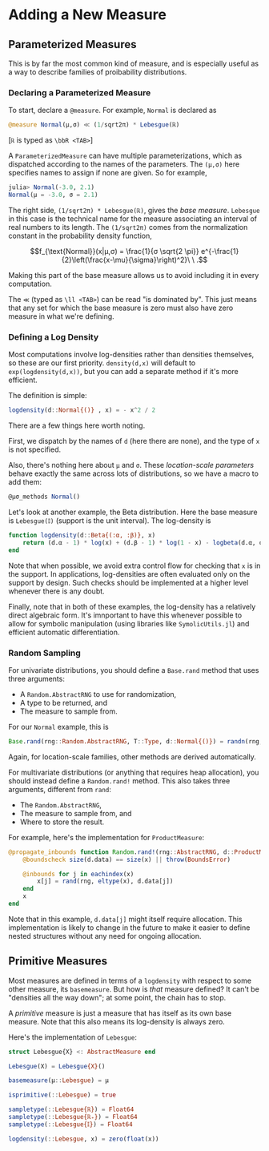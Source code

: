 # Adding a New Measure

## Parameterized Measures

This is by far the most common kind of measure, and is especially useful as a way to describe families of proibability distributions.

### Declaring a Parameterized Measure

To start, declare a `@measure`. For example, `Normal` is declared as

```julia
@measure Normal(μ,σ) ≪ (1/sqrt2π) * Lebesgue(ℝ)
```

[`ℝ` is typed as `\bbR <TAB>`]

A `ParameterizedMeasure` can have multiple parameterizations, which as dispatched according to the names of the parameters. The `(μ,σ)` here specifies names to assign if none are given. So for example,

```julia
julia> Normal(-3.0, 2.1)
Normal(μ = -3.0, σ = 2.1)
```

The right side, `(1/sqrt2π) * Lebesgue(ℝ)`, gives the _base measure_. `Lebesgue` in this case is the technical name for the measure associating an interval of real numbers to its length. The `(1/sqrt2π)` comes from the normalization constant in the probability density function,

```math
f_{\text{Normal}}(x|μ,σ) = \frac{1}{σ \sqrt{2 \pi}} e^{-\frac{1}{2}\left(\frac{x-\mu}{\sigma}\right)^2}\ \ .
```

Making this part of the base measure allows us to avoid including it in every computation.

The `≪` (typed as `\ll <TAB>`) can be read "is dominated by". This just means that any set for which the base measure is zero must also have zero measure in what we're defining.

### Defining a Log Density

Most computations involve log-densities rather than densities themselves, so these are our first priority. `density(d,x)` will default to `exp(logdensity(d,x))`, but you can add a separate method if it's more efficient.

The definition is simple:
```julia
logdensity(d::Normal{()} , x) = - x^2 / 2 
```

There are a few things here worth noting.

First, we dispatch by the names of `d` (here there are none), and the type of `x` is not specified.

Also, there's nothing here about `μ` and `σ`. These _location-scale parameters_ behave exactly the same across lots of distributions, so we have a macro to add them:

```julia
@μσ_methods Normal()
```

Let's look at another example, the Beta distribution. Here the base measure is `Lebesgue(𝕀)` (support is the unit interval). The log-density is

```julia
function logdensity(d::Beta{(:α, :β)}, x)
    return (d.α - 1) * log(x) + (d.β - 1) * log(1 - x) - logbeta(d.α, d.β)
end
```

Note that when possible, we avoid extra control flow for checking that `x` is in the support. In applications, log-densities are often evaluated only on the support by design. Such checks should be implemented at a higher level whenever there is any doubt.

Finally, note that in both of these examples, the log-density has a relatively direct algebraic form. It's imnportant to have this whenever possible to allow for symbolic manipulation (using libraries like `SymolicUtils.jl`) and efficient automatic differentiation.

### Random Sampling

For univariate distributions, you should define a `Base.rand` method that uses three arguments:
- A `Random.AbstractRNG` to use for randomization,
- A type to be returned, and
- The measure to sample from.

For our `Normal` example, this is

```julia
Base.rand(rng::Random.AbstractRNG, T::Type, d::Normal{()}) = randn(rng, T)
```

Again, for location-scale families, other methods are derived automatically. 

For multivariate distributions (or anything that requires heap allocation), you should instead define a `Random.rand!` method. This also takes three arguments, different from `rand`:
- The `Random.AbstractRNG`,
- The measure to sample from, and
- Where to store the result.

For example, here's the implementation for `ProductMeasure`:

```julia
@propagate_inbounds function Random.rand!(rng::AbstractRNG, d::ProductMeasure, x::AbstractArray)
    @boundscheck size(d.data) == size(x) || throw(BoundsError)

    @inbounds for j in eachindex(x)
        x[j] = rand(rng, eltype(x), d.data[j])
    end
    x
end
```

Note that in this example, `d.data[j]` might itself require allocation. This implementation is likely to change in the future to make it easier to define nested structures without any need for ongoing allocation.

## Primitive Measures

Most measures are defined in terms of a `logdensity` with respect to some other measure, its `basemeasure`. But how is _that_ measure defined? It can't be "densities all the way down"; at some point, the chain has to stop.

A _primitive_ measure is just a measure that has itself as its own base measure. Note that this also means its log-density is always zero.

Here's the implementation of `Lebesgue`:

```julia
struct Lebesgue{X} <: AbstractMeasure end

Lebesgue(X) = Lebesgue{X}()

basemeasure(μ::Lebesgue) = μ

isprimitive(::Lebesgue) = true

sampletype(::Lebesgue{ℝ}) = Float64
sampletype(::Lebesgue{ℝ₊}) = Float64
sampletype(::Lebesgue{𝕀}) = Float64

logdensity(::Lebesgue, x) = zero(float(x))
```
